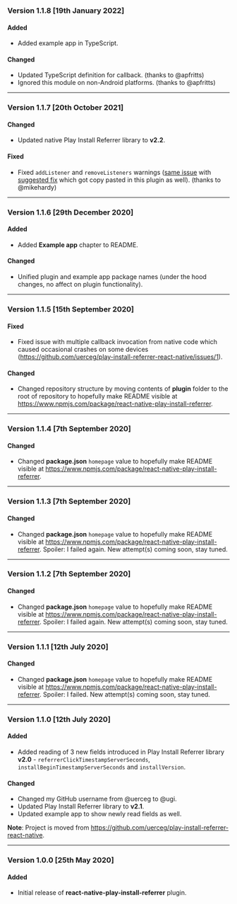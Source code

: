 ### Version 1.1.8 [19th January 2022]
#### Added
- Added example app in TypeScript.

#### Changed
- Updated TypeScript definition for callback. (thanks to @apfritts)
- Ignored this module on non-Android platforms. (thanks to @apfritts)

---

### Version 1.1.7 [20th October 2021]
#### Changed
- Updated native Play Install Referrer library to **v2.2**.

#### Fixed
- Fixed `addListener` and `removeListeners` warnings ([same issue](https://github.com/react-native-netinfo/react-native-netinfo/issues/486) with [suggested fix](https://github.com/software-mansion/react-native-reanimated/pull/2316/files) which got copy pasted in this plugin as well). (thanks to @mikehardy)

---

### Version 1.1.6 [29th December 2020]
#### Added
- Added **Example app** chapter to README.

#### Changed
- Unified plugin and example app package names (under the hood changes, no affect on plugin functionality).

---

### Version 1.1.5 [15th September 2020]
#### Fixed
- Fixed issue with multiple callback invocation from native code which caused occasional crashes on some devices (https://github.com/uerceg/play-install-referrer-react-native/issues/1).

#### Changed
- Changed repository structure by moving contents of **plugin** folder to the root of repository to hopefully make README visible at https://www.npmjs.com/package/react-native-play-install-referrer.

---

### Version 1.1.4 [7th September 2020]
#### Changed
- Changed **package.json** `homepage` value to hopefully make README visible at https://www.npmjs.com/package/react-native-play-install-referrer.

---

### Version 1.1.3 [7th September 2020]
#### Changed
- Changed **package.json** `homepage` value to hopefully make README visible at https://www.npmjs.com/package/react-native-play-install-referrer. Spoiler: I failed again. New attempt(s) coming soon, stay tuned.

---

### Version 1.1.2 [7th September 2020]
#### Changed
- Changed **package.json** `homepage` value to hopefully make README visible at https://www.npmjs.com/package/react-native-play-install-referrer. Spoiler: I failed again. New attempt(s) coming soon, stay tuned.

---

### Version 1.1.1 [12th July 2020]
#### Changed
- Changed **package.json** `homepage` value to hopefully make README visible at https://www.npmjs.com/package/react-native-play-install-referrer. Spoiler: I failed. New attempt(s) coming soon, stay tuned.

---

### Version 1.1.0 [12th July 2020]
#### Added
- Added reading of 3 new fields introduced in Play Install Referrer library **v2.0** - `referrerClickTimestampServerSeconds`, `installBeginTimestampServerSeconds` and `installVersion`.

#### Changed
- Changed my GitHub username from @uerceg to @ugi.
- Updated Play Install Referrer library to **v2.1**.
- Updated example app to show newly read fields as well.

**Note**: Project is moved from https://github.com/uerceg/play-install-referrer-react-native.

---

### Version 1.0.0 [25th May 2020]
#### Added
- Initial release of **react-native-play-install-referrer** plugin.
